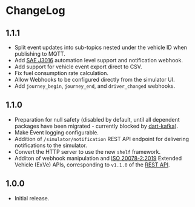 # ChangeLog

## 1.1.1

- Split event updates into sub-topics nested under the vehicle ID when
  publishing to MQTT.
- Add [SAE J3016] automation level support and notification webhook.
- Add support for vehicle event export direct to CSV.
- Fix fuel consumption rate calculation.
- Allow Webhooks to be configured directly from the simulator UI.
- Add `journey_begin`, `journey_end`, and `driver_changed` webhooks.

[SAE J3016]: https://www.sae.org/standards/content/j3016_202104/

## 1.1.0

- Preparation for null safety (disabled by default, until all dependent
  packages have been migrated - currently blocked by [dart-kafka]).
- Make Event logging configurable.
- Addition of `/simulator/notification` REST API endpoint for delivering
  notifications to the simulator.
- Convert the HTTP server to use the new `shelf` framework.
- Additon of webhook manipulation and [ISO 20078-2:2019] Extended Vehicle
  (ExVe) APIs, corresponding to `v1.1.0` of the [REST API](rest-api.md).

[ISO 20078-2:2019]: https://www.iso.org/standard/67578.html
[dart-kafka]: https://github.com/dart-kafka/kafka

## 1.0.0

- Initial release.
